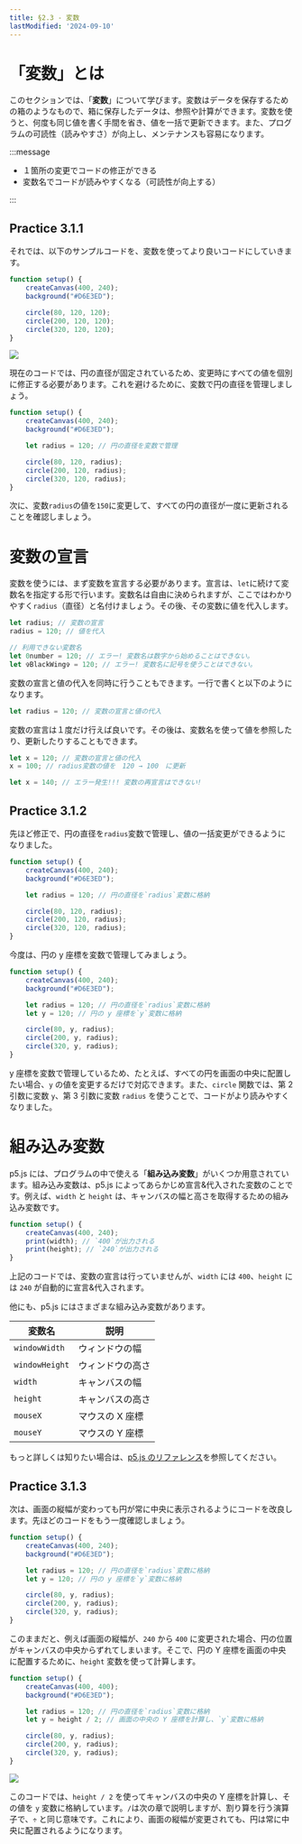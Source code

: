 ```yaml
---
title: §2.3 - 変数
lastModified: '2024-09-10'
---
```


# 「変数」とは

このセクションでは、「**変数**」について学びます。変数はデータを保存するための箱のようなもので、箱に保存したデータは、参照や計算ができます。変数を使うと、何度も同じ値を書く手間を省き、値を一括で更新できます。また、プログラムの可読性（読みやすさ）が向上し、メンテナンスも容易になります。

:::message

-   １箇所の変更でコードの修正ができる
-   変数名でコードが読みやすくなる（可読性が向上する）

:::

## Practice 3.1.1

それでは、以下のサンプルコードを、変数を使ってより良いコードにしていきます。

```js
function setup() {
    createCanvas(400, 240);
    background("#D6E3ED");

    circle(80, 120, 120);
    circle(200, 120, 120);
    circle(320, 120, 120);
}
```

![](/books/p5_tutorial/images/2-3/1.png)

現在のコードでは、円の直径が固定されているため、変更時にすべての値を個別に修正する必要があります。これを避けるために、変数で円の直径を管理しましょう。

```js
function setup() {
    createCanvas(400, 240);
    background("#D6E3ED");

    let radius = 120; // 円の直径を変数で管理

    circle(80, 120, radius);
    circle(200, 120, radius);
    circle(320, 120, radius);
}
```

次に、変数`radius`の値を`150`に変更して、すべての円の直径が一度に更新されることを確認しましょう。

# 変数の宣言

変数を使うには、まず変数を宣言する必要があります。宣言は、`let`に続けて変数名を指定する形で行います。変数名は自由に決められますが、ここではわかりやすく`radius`（直径）と名付けましょう。その後、その変数に値を代入します。

```js
let radius; // 変数の宣言
radius = 120; // 値を代入

// 利用できない変数名
let 0number = 120; // エラー! 変数名は数字から始めることはできない。
let ✞BlackWing✞ = 120; // エラー! 変数名に記号を使うことはできない。
```

変数の宣言と値の代入を同時に行うこともできます。一行で書くと以下のようになります。

```js
let radius = 120; // 変数の宣言と値の代入
```

変数の宣言は１度だけ行えば良いです。その後は、変数名を使って値を参照したり、更新したりすることもできます。

```js
let x = 120; // 変数の宣言と値の代入
x = 100; // radius変数の値を　120 → 100　に更新

let x = 140; // エラー発生!!! 変数の再宣言はできない!
```

## Practice 3.1.2

先ほど修正で、円の直径を`radius`変数で管理し、値の一括変更ができるようになりました。

```js
function setup() {
    createCanvas(400, 240);
    background("#D6E3ED");

    let radius = 120; // 円の直径を`radius`変数に格納

    circle(80, 120, radius);
    circle(200, 120, radius);
    circle(320, 120, radius);
}
```

今度は、円の y 座標を変数で管理してみましょう。

```js
function setup() {
    createCanvas(400, 240);
    background("#D6E3ED");

    let radius = 120; // 円の直径を`radius`変数に格納
    let y = 120; // 円の y 座標を`y`変数に格納

    circle(80, y, radius);
    circle(200, y, radius);
    circle(320, y, radius);
}
```

y 座標を変数で管理しているため、たとえば、すべての円を画面の中央に配置したい場合、`y` の値を変更するだけで対応できます。また、`circle` 関数では、第 2 引数に変数 `y`、第 3 引数に変数 `radius` を使うことで、コードがより読みやすくなりました。

# 組み込み変数

<!-- 組み込み変数とは？ -->

p5.js には、プログラムの中で使える「**組み込み変数**」がいくつか用意されています。組み込み変数は、p5.js によってあらかじめ宣言&代入された変数のことです。例えば、`width` と `height` は、キャンバスの幅と高さを取得するための組み込み変数です。

```js
function setup() {
    createCanvas(400, 240);
    print(width); // `400`が出力される
    print(height); // `240`が出力される
}
```

上記のコードでは、変数の宣言は行っていませんが、`width` には `400`、`height` には `240` が自動的に宣言&代入されます。

他にも、p5.js にはさまざまな組み込み変数があります。

| 変数名         | 説明             |
| -------------- | ---------------- |
| `windowWidth`  | ウィンドウの幅   |
| `windowHeight` | ウィンドウの高さ |
| `width`        | キャンバスの幅   |
| `height`       | キャンバスの高さ |
| `mouseX`       | マウスの X 座標  |
| `mouseY`       | マウスの Y 座標  |

もっと詳しくは知りたい場合は、[p5.js のリファレンス](https://p5js.org/reference/)を参照してください。

## Practice 3.1.3

次は、画面の縦幅が変わっても円が常に中央に表示されるようにコードを改良します。先ほどのコードをもう一度確認しましょう。

```js
function setup() {
    createCanvas(400, 240);
    background("#D6E3ED");

    let radius = 120; // 円の直径を`radius`変数に格納
    let y = 120; // 円の y 座標を`y`変数に格納

    circle(80, y, radius);
    circle(200, y, radius);
    circle(320, y, radius);
}
```

このままだと、例えば画面の縦幅が、`240` から `400` に変更された場合、円の位置がキャンバスの中央からずれてしまいます。そこで、円の Y 座標を画面の中央に配置するために、`height` 変数を使って計算します。

```js
function setup() {
    createCanvas(400, 400);
    background("#D6E3ED");

    let radius = 120; // 円の直径を`radius`変数に格納
    let y = height / 2; // 画面の中央の Y 座標を計算し、`y`変数に格納

    circle(80, y, radius);
    circle(200, y, radius);
    circle(320, y, radius);
}
```

![](/books/p5_tutorial/images/2-3/3.png)

このコードでは、`height / 2` を使ってキャンバスの中央の Y 座標を計算し、その値を `y` 変数に格納しています。`/`は次の章で説明しますが、割り算を行う演算子で、`÷` と同じ意味です。これにより、画面の縦幅が変更されても、円は常に中央に配置されるようになります。
